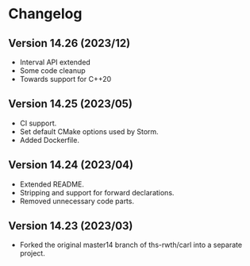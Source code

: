 
Changelog
==============

## Version 14.26 (2023/12)
- Interval API extended
- Some code cleanup
- Towards support for C++20

## Version  14.25 (2023/05)
- CI support.
- Set default CMake options used by Storm.
- Added Dockerfile.


## Version  14.24 (2023/04)
- Extended README.
- Stripping and support for forward declarations.
- Removed unnecessary code parts.


## Version  14.23 (2023/03)
- Forked the original master14 branch of ths-rwth/carl into a separate project.


